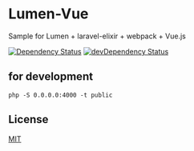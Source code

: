 # Lumen-Vue

Sample for Lumen + laravel-elixir + webpack + Vue.js

[![Dependency Status](https://david-dm.org/cncgl/lumen-vue.svg)](https://david-dm.org/cncgl/lumen-vue)
[![devDependency Status](https://david-dm.org/cncgl/lumen-vue/dev-status.svg)](https://david-dm.org/cncgl/lumen-vue#info=devDependencies)

## for development
```
php -S 0.0.0.0:4000 -t public
```

## License
[MIT](LICENSE)
